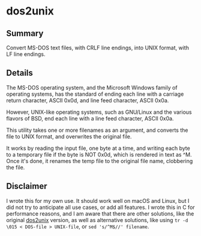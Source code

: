 # dos2unix

## Summary

Convert MS-DOS text files, with CRLF line endings, into UNIX format, with LF line endings.

## Details

The MS-DOS operating system, and the Microsoft Windows family of operating systems, has 
the standard of ending each line with a carriage return character, ASCII 0x0d, and line 
feed character, ASCII 0x0a. 

However, UNIX-like operating systems, such as GNU/Linux and the various flavors of BSD, 
end each line with a line feed character, ASCII 0x0a.

This utility takes one or more filenames as an argument, and converts the file to UNIX
format, and overwrites the original file. 

It works by reading the input file, one byte at a time, and writing each byte to a 
temporary file if the byte is NOT 0x0d, which is rendered in text as ^M. Once it's done,
it renames the temp file to the original file name, clobbering the file. 

## Disclaimer

I wrote this for my own use. It should work well on macOS and Linux, but I did not try
to anticipate all use cases, or add all features. I wrote this in C for performance reasons, 
and I am aware that there are other solutions, like the original
[dos2unix](https://waterlan.home.xs4all.nl/dos2unix.html) version, as well as alternative
solutions, like using `tr -d \015 < DOS-file > UNIX-file`, or `sed 's/^M$//' filename`. 
